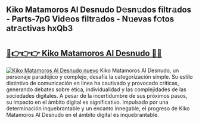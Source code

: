 ## Kiko Matamoros Al Desnudo D𝚎sn𝚞dos filtr𝚊dos - Parts-7pG Vid𝚎os filtr𝚊dos - N𝚞evas f𝚘tos atr𝚊ctivas hxQb3

# <h2><a href="http://mbapyb.tromn.icu/?c=Kiko+Matamoros+Al+Desnudo">🔗👉👉👉 Kiko Matamoros Al Desnudo 🔗🔗</a></h2>

[![Kiko Matamoros Al Desnudo nuevo](https://i.imgur.com/pEAQMta.gif)](http://mbapyb.tromn.icu/?c=Kiko+Matamoros+Al+Desnudo)
Kiko Matamoros Al Desnudo, un personaje paradójico y complejo, desafía la categorización simple. Su estilo distintivo de comunicación en línea ha cautivado y provocado críticas, generando debates sobre ética, individualidad y las complejidades de las sociedades digitales. A pesar de la incertidumbre de sus próximos pasos, su impacto en el ámbito digital es significativo. Impulsado por una determinación inquebrantable y un encanto innegable, el progreso de Kiko Matamoros Al Desnudo en el ámbito digital es inquebrantable.
